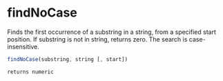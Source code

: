 # findNoCase

Finds the first occurrence of a substring in a string, from a specified start position. If substring is not in string, returns zero. The search is case-insensitive.

```javascript
findNoCase(substring, string [, start])
```

```javascript
returns numeric
```
